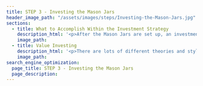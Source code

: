 ```yaml
---
title: STEP 3 - Investing the Mason Jars
header_image_path: "/assets/images/steps/Investing-the-Mason-Jars.jpg"
sections:
  - title: What to Accomplish Within the Investment Strategy
    description_html: '<p>After the Mason Jars are set up, an investment strategy needs to be assigned to each mason jar:</p><ul><li>Needs to be tax efficient with account structure and investment selection</li><li>The strategy needs to address reaching the goal of the jar with the least amount of risk possible</li></ul>'
    image_path:
  - title: Value Investing
    description_html: '<p>There are lots of different theories and styles of investing. At Intelligent Investing we think it is best to keep things simple and utilize sound and tested strategies used by the most successful investors.</p><p>Value investing is an investment strategy that derives from the ideas on investments that Ben Graham and David Dodd began teaching at Columbia University in 1928 and used later by Warren Buffet. It involves buying securities that appear undervalued by some form of fundamental analysis and are financially secure. The securities are then paired with other components which are negatively correlated to reduce the over risk of the portfolio.</p><p>The goal of the portfolio is to reach the desired returns in accordance with the mason jar of the portfolio, and do so with the least amount of risk possible.</p>'
    image_path:
search_engine_optimization:
  page_title: STEP 3 - Investing the Mason Jars
  page_description:
---
```

